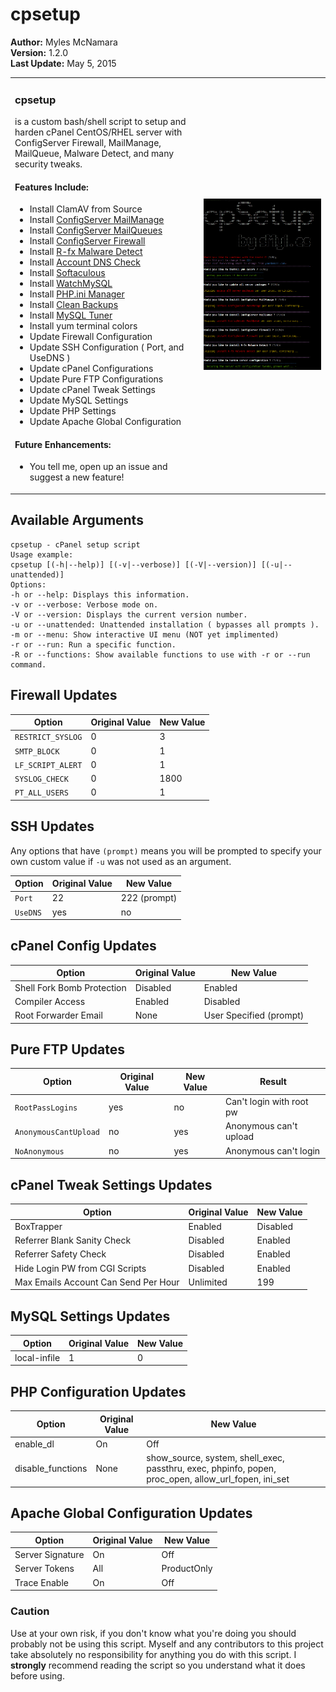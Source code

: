 cpsetup
=======

<strong>Author:</strong> Myles McNamara<br/>
<strong>Version:</strong> 1.2.0<br/>
<strong>Last Update:</strong> May 5, 2015

<table border="0">
<tr>
<td width="60%"><h3>cpsetup</h3> is a custom bash/shell script to setup and harden cPanel CentOS/RHEL server with ConfigServer Firewall, MailManage, MailQueue, Malware Detect, and many security tweaks.

<br />
<h4>Features Include:</h4>
<ul>
<li>Install ClamAV from Source</li>
<li>Install <a href="http://configserver.com/cp/cmm.html" target="_blank">ConfigServer MailManage</a></li>
<li>Install <a href="http://configserver.com/cp/cmq.html" target="_blank">ConfigServer MailQueues</a></li>
<li>Install <a href="http://configserver.com/cp/csf.html" target="_blank">ConfigServer Firewall</a></li>
<li>Install <a href="https://www.rfxn.com/projects/linux-malware-detect/" target="_blank">R-fx Malware Detect</a></li>
<li>Install <a href="https://www.ndchost.com/cpanel-whm/addons/accountdnscheck/" target="_blank">Account DNS Check</a></li>
<li>Install <a href="http://www.softaculous.com/" target="_blank">Softaculous</a></li>
<li>Install <a href="https://www.ndchost.com/cpanel-whm/addons/watchmysql/" target="_blank">WatchMySQL</a></li>
<li>Install <a href="http://how2.be/en/community/phpinimgr/" target="_blank">PHP.ini Manager</a></li>
<li>Install <a href="https://www.ndchost.com/cpanel-whm/addons/cleanbackups/" target="_blank">Clean Backups</a></li>
<li>Install <a href="https://github.com/major/MySQLTuner-perl" target="_blank">MySQL Tuner</a></li>
<li>Install yum terminal colors</li>
<li>Update Firewall Configuration</li>
<li>Update SSH Configuration ( Port, and UseDNS )</li>
<li>Update cPanel Configurations</li>
<li>Update Pure FTP Configurations</li>
<li>Update cPanel Tweak Settings</li>
<li>Update MySQL Settings</li>
<li>Update PHP Settings</li>
<li>Update Apache Global Configuration</li>
</ul>
<h4>Future Enhancements:</h4>
<ul>
<li>You tell me, open up an issue and suggest a new feature!</li>
</ul>
</td>
<td width="40%">
<p align="center"><img src="screenshot.png"></p>
</td>
</tr>
</table>

Available Arguments
-------------------

```
cpsetup - cPanel setup script
Usage example:
cpsetup [(-h|--help)] [(-v|--verbose)] [(-V|--version)] [(-u|--unattended)]
Options:
-h or --help: Displays this information.
-v or --verbose: Verbose mode on.
-V or --version: Displays the current version number.
-u or --unattended: Unattended installation ( bypasses all prompts ).
-m or --menu: Show interactive UI menu (NOT yet implimented)
-r or --run: Run a specific function.
-R or --functions: Show available functions to use with -r or --run command.
```


Firewall Updates
----------------

Option | Original Value | New Value
--- | --- | ---
`RESTRICT_SYSLOG` | 0 | 3
`SMTP_BLOCK` | 0 | 1
`LF_SCRIPT_ALERT` | 0 | 1
`SYSLOG_CHECK` | 0 | 1800
`PT_ALL_USERS` | 0 | 1

SSH Updates
----------------
Any options that have `(prompt)` means you will be prompted to specify your own custom value if `-u` was not used as an argument.

Option | Original Value | New Value
--- | --- | ---
`Port` | 22 | 222 (prompt)
`UseDNS` | yes | no


cPanel Config Updates
----------------

Option | Original Value | New Value
--- | --- | ---
Shell Fork Bomb Protection | Disabled | Enabled
Compiler Access | Enabled | Disabled
Root Forwarder Email | None | User Specified (prompt)


Pure FTP Updates
----------------

Option | Original Value | New Value | Result
--- | --- | --- | ---
`RootPassLogins` | yes | no | Can't login with root pw
`AnonymousCantUpload` | no | yes | Anonymous can't upload
`NoAnonymous` | no | yes | Anonymous can't login


cPanel Tweak Settings Updates
-----------------------------

Option | Original Value | New Value
--- | --- | ---
BoxTrapper | Enabled | Disabled
Referrer Blank Sanity Check | Disabled | Enabled
Referrer Safety Check | Disabled | Enabled
Hide Login PW from CGI Scripts | Disabled | Enabled
Max Emails Account Can Send Per Hour | Unlimited | 199


MySQL Settings Updates
-----------------------

Option | Original Value | New Value
--- | --- | ---
local-infile | 1 | 0


PHP Configuration Updates
--------------------------

Option | Original Value | New Value
--- | --- | ---
enable_dl | On | Off
disable_functions | None | show_source, system, shell_exec, passthru, exec, phpinfo, popen, proc_open, allow_url_fopen, ini_set

Apache Global Configuration Updates
-----------------------------------

Option | Original Value | New Value
--- | --- | ---
Server Signature | On | Off
Server Tokens | All | ProductOnly
Trace Enable | On | Off

### Caution
Use at your own risk, if you don't know what you're doing you should probably not be using this script.  Myself and any contributors to this project take absolutely no responsibility for anything you do with this script. I **strongly** recommend reading the script so you understand what it does before using.
